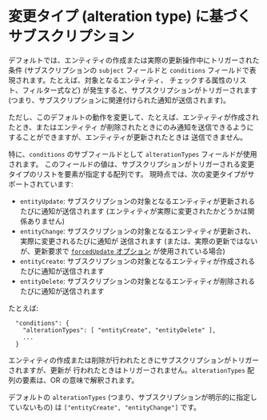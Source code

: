 # 変更タイプ (alteration type) に基づくサブスクリプション

デフォルトでは、エンティティの作成または実際の更新操作中にトリガーされた条件 (サブスクリプションの
`subject` フィールドと `conditions` フィールドで表現されます。たとえば、対象となるエンティティ、
チェックする属性のリスト、フィルター式など) が発生すると、サブスクリプションがトリガーされます
(つまり、サブスクリプションに関連付けられた通知が送信されます)。

ただし、このデフォルトの動作を変更して、たとえば、エンティティが作成されたとき、またはエンティティ
が削除されたときにのみ通知を送信できるようにすることができますが、エンティティが更新されたときは
送信できません。

特に、`conditions` のサブフィールドとして `alterationTypes` フィールドが使用されます。
このフィールドの値は、サブスクリプションがトリガーされる変更タイプのリストを要素が指定する配列です。
現時点では、次の変更タイプがサポートされています:

* `entityUpdate`: サブスクリプションの対象となるエンティティが更新されるたびに通知が送信されます
  (エンティティが実際に変更されたかどうかは関係ありません)
* `entityChange`: サブスクリプションの対象となるエンティティが更新され、実際に変更されるたびに通知が
  送信されます (または、実際の更新ではないが、更新要求で [`forcedUpdate` オプション](ngsiv2_implementation_notes.md#forcedupdate-option)
  が使用されている場合)
* `entityCreate`: サブスクリプションの対象となるエンティティが作成されるたびに通知が送信されます
* `entityDelete`: サブスクリプションの対象となるエンティティが削除されるたびに通知が送信されます

たとえば:

```
  "conditions": {
    "alterationTypes": [ "entityCreate", "entityDelete" ],
    ...
  }
```

エンティティの作成または削除が行われたときにサブスクリプションがトリガーされますが、更新が
行われたときはトリガーされません。`alterationTypes` 配列の要素は、OR の意味で解釈されます。

デフォルトの `alterationTypes` (つまり、サブスクリプションが明示的に指定していないもの) は
`["entityCreate", "entityChange"]` です。
